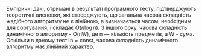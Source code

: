 Емпіричні дані, отримані в результаті програмного тесту, підтверджують теоретичні висновки, які стверджують, що загальна часова складність жадібного алгоритму не є лінійною, а визначається часом, необхідним для сортування, і складає $O(n \log n)$. З іншого боку, часова складність динамічного алгоритму - O(nW), де n — кількість предметів, а W - сума. Оскільки в даному тесті n = const, часова складність динамічного алгоритму має лінійний характер.